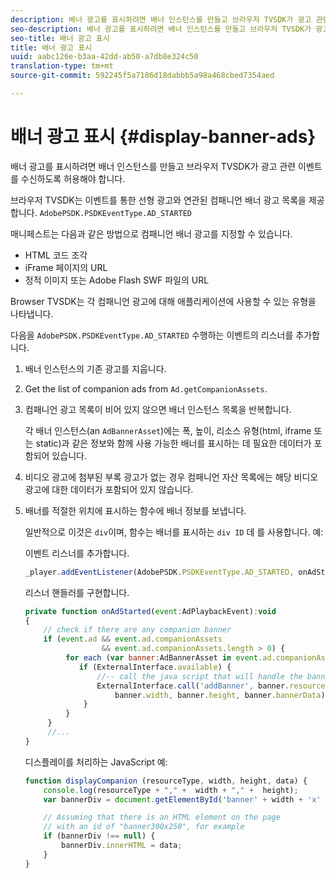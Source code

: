 ```yaml
---
description: 배너 광고를 표시하려면 배너 인스턴스를 만들고 브라우저 TVSDK가 광고 관련 이벤트를 수신하도록 허용해야 합니다.
seo-description: 배너 광고를 표시하려면 배너 인스턴스를 만들고 브라우저 TVSDK가 광고 관련 이벤트를 수신하도록 허용해야 합니다.
seo-title: 배너 광고 표시
title: 배너 광고 표시
uuid: aabc126e-b3aa-42dd-ab50-a7db8e324c50
translation-type: tm+mt
source-git-commit: 592245f5a7186d18dabbb5a98a468cbed7354aed

---
```



# 배너 광고 표시 {#display-banner-ads}

배너 광고를 표시하려면 배너 인스턴스를 만들고 브라우저 TVSDK가 광고 관련 이벤트를 수신하도록 허용해야 합니다.

브라우저 TVSDK는 이벤트를 통한 선형 광고와 연관된 컴패니언 배너 광고 목록을 제공합니다. `AdobePSDK.PSDKEventType.AD_STARTED`

매니페스트는 다음과 같은 방법으로 컴패니언 배너 광고를 지정할 수 있습니다.

* HTML 코드 조각
* iFrame 페이지의 URL
* 정적 이미지 또는 Adobe Flash SWF 파일의 URL

Browser TVSDK는 각 컴패니언 광고에 대해 애플리케이션에 사용할 수 있는 유형을 나타냅니다.

다음을 `AdobePSDK.PSDKEventType.AD_STARTED` 수행하는 이벤트의 리스너를 추가합니다.
1. 배너 인스턴스의 기존 광고를 지웁니다.
1. Get the list of companion ads from `Ad.getCompanionAssets`.
1. 컴패니언 광고 목록이 비어 있지 않으면 배너 인스턴스 목록을 반복합니다.

   각 배너 인스턴스(an `AdBannerAsset`)에는 폭, 높이, 리소스 유형(html, iframe 또는 static)과 같은 정보와 함께 사용 가능한 배너를 표시하는 데 필요한 데이터가 포함되어 있습니다.
1. 비디오 광고에 첨부된 부록 광고가 없는 경우 컴패니언 자산 목록에는 해당 비디오 광고에 대한 데이터가 포함되어 있지 않습니다.
1. 배너를 적절한 위치에 표시하는 함수에 배너 정보를 보냅니다.

   일반적으로 이것은 `div`이며, 함수는 배너를 표시하는 `div ID` 데 를 사용합니다. 예:

   이벤트 리스너를 추가합니다.

   ```js
   _player.addEventListener(AdobePSDK.PSDKEventType.AD_STARTED, onAdStarted);
   ```

   리스너 핸들러를 구현합니다.

   ```js
   private function onAdStarted(event:AdPlaybackEvent):void 
   { 
       // check if there are any companion banner 
       if (event.ad && event.ad.companionAssets  
                    && event.ad.companionAssets.length > 0) { 
            for each (var banner:AdBannerAsset in event.ad.companionAssets) { 
               if (ExternalInterface.available) { 
                   //-- call the java script that will handle the banner display. 
                   ExternalInterface.call('addBanner', banner.resourceType,  
                       banner.width, banner.height, banner.bannerData); 
                } 
            } 
        }  
        //...        
   }
   ```

   디스플레이를 처리하는 JavaScript 예:

   ```js
   function displayCompanion (resourceType, width, height, data) { 
       console.log(resourceType + "," +  width + "," +  height); 
       var bannerDiv = document.getElementById('banner' + width + 'x' + height);  
   
       // Assuming that there is an HTML element on the page  
       // with an id of "banner300x250", for example 
       if (bannerDiv !== null) { 
           bannerDiv.innerHTML = data; 
       } 
   }
   ```

